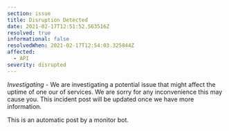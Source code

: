 ```yaml
---
section: issue
title: Disruption Detected
date: 2021-02-17T12:51:52.563516Z
resolved: true
informational: false
resolvedWhen: 2021-02-17T12:54:03.325844Z
affected:
  - API
severity: disrupted
---
```

*Investigating* - We are investigating a potential issue that might affect the uptime of one our of services. We are sorry for any inconvenience this may cause you. This incident post will be updated once we have more information.

This is an automatic post by a monitor bot.
        